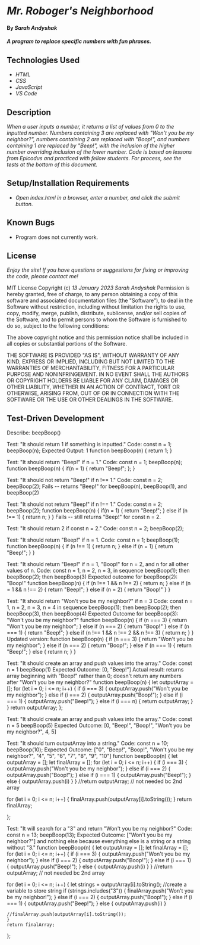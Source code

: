 # _Mr. Roboger's Neighborhood_

#### By _**Sarah Andyshak**_

#### _A program to replace specific numbers with fun phrases._

## Technologies Used

* _HTML_
* _CSS_
* _JavaScript_
* _VS Code_

## Description

_When a user inputs a number, it returns a list of values from 0 to the inputted number. Numbers containing 3 are replaced with "Won't you be my neighbor?", numbers containing 2 are replaced with  "Boop!", and numbers containing 1 are replaced by "Beep!", with the inclusion of the higher number overriding inclusion of the lower number. Code is based on lessons from Epicodus and practiced with fellow students. For process, see the tests at the bottom of this document._

## Setup/Installation Requirements

* _Open index.html in a browser, enter a number, and click the submit button._

## Known Bugs

* Program does not currently work.

## License

_Enjoy the site! If you have questions or suggestions for fixing or improving the code, please contact me!_

MIT License
Copyright (c) _13 January 2023_ _Sarah Andyshak_
Permission is hereby granted, free of charge, to any person obtaining a copy
of this software and associated documentation files (the "Software"), to deal
in the Software without restriction, including without limitation the rights
to use, copy, modify, merge, publish, distribute, sublicense, and/or sell
copies of the Software, and to permit persons to whom the Software is
furnished to do so, subject to the following conditions:

The above copyright notice and this permission notice shall be included in all
copies or substantial portions of the Software.

THE SOFTWARE IS PROVIDED "AS IS", WITHOUT WARRANTY OF ANY KIND, EXPRESS OR
IMPLIED, INCLUDING BUT NOT LIMITED TO THE WARRANTIES OF MERCHANTABILITY,
FITNESS FOR A PARTICULAR PURPOSE AND NONINFRINGEMENT. IN NO EVENT SHALL THE
AUTHORS OR COPYRIGHT HOLDERS BE LIABLE FOR ANY CLAIM, DAMAGES OR OTHER
LIABILITY, WHETHER IN AN ACTION OF CONTRACT, TORT OR OTHERWISE, ARISING FROM,
OUT OF OR IN CONNECTION WITH THE SOFTWARE OR THE USE OR OTHER DEALINGS IN THE
SOFTWARE.

## Test-Driven Development
Describe: beepBoop()

Test: "It should return 1 if something is inputted."
Code: 
const n = 1;
beepBoop(n);
Expected Output: 1
function beepBoop(n) {
  return 1;
}

Test: "It should return "Beep!" if n = 1."
Code:
const n = 1;
beepBoop(n);
function beepBoop(n) {
  if(n = 1) {
    return "Beep!";
  };
}

Test: "It should not return "Beep!" if n !== 1."
Code:
const n = 2;
beepBoop(2);
Fails -- returns "Beep!" for beepBoop(n), beepBoop(1), and beepBoop(2)

Test: "It should not return "Beep!" if n !== 1."
Code: 
const n = 2;
beepBoop(2);
function beepBoop(n) {
  if(n = 1) {
    return "Beep!";
  } else if (n !== 1) {
    return n;
  }
}
Fails -- still returns "Beep!" for const n = 2.

Test: "It should return 2 if const n = 2."
Code: 
const n = 2;
beepBoop(2);

Test: "It should return "Beep!" if n = 1.
Code: 
const n = 1; 
beepBoop(1);
function beepBoop(n) {
  if (n !== 1) {
    return n;
  } else if (n = 1) {
    return "Beep!";
  }
}

Test: "It should return "Beep!" if n = 1, "Boop!" for n = 2, and n for all other values of n.
Code:
const n = 1, n = 2, n = 3, in sequence
beepBoop(1); then beepBoop(2); then beepBoop(3)
Expected outcome for beepBoop(2): "Boop!"
function beepBoop(n) {
  if (n !== 1 && n !== 2) {
    return n;
  } else if (n = 1 && n !== 2) {
    return "Beep!";
  } else if (n = 2) {
    return "Boop!"
  }
}

Test: "It should return "Won't you be my neighbor?" if n = 3
Code:
const n = 1, n = 2, n = 3, n = 4 in sequence
beepBoop(1); then beepBoop(2); then beepBoop(3), then beepBoop(4)
Expected Outcome for beepBoop(3): "Won't you be my neighbor?"
function beepBoop(n) {
  if (n === 3) {
    return "Won't you be my neighbor";
  } else if (n === 2) {
    return "Boop!"
  } else if (n === 1) {
    return "Beep!";
  } else if (n !== 1 && n !== 2 && n !== 3) {
    return n;
  }
}
Updated version:
function beepBoop(n) {
  if (n === 3) {
    return "Won't you be my neighbor";
  } else if (n === 2) {
    return "Boop!";
  } else if (n === 1) {
    return "Beep!";
  } else {
    return n;
  }
}

Test: "It should create an array and push values into the array."
Code:
const n = 1
beepBoop(1)
Expected Outcome: [0, "Beep!"] 
Actual result: returns array beginning with "Beep!" rather than 0; doesn't return any numbers after "Won't you be my neighbor?"
function beepBoop(n) {
  let outputArray = [];
  for (let i = 0; i <= n; i++) {
    if (i === 3) {
      outputArray.push("Won't you be my neighbor");
    } else if (i === 2) {
      outputArray.push("Boop!");
    } else if (i === 1) {
      outputArray.push("Beep!");
    } else if (i === n) {
      return outputArray;
    }
  }
  return outputArray;
};

Test: "It should create an array and push values into the array."
Code:
const n = 5
beepBoop(5)
Expected Outcome: [0, "Beep!", "Boop!", "Won't you be my neighbor?", 4, 5]

Test: "It should turn outputArray into a string."
Code: 
const n = 10;
beepBoop(10);
Expected Outcome: ["0", "Beep!", "Boop!", "Won't you be my neighbor?", "4", "5", "6", "7", "8", "9", "10"]
function beepBoop(n) {
  let outputArray = [];
  let finalArray = [];
  for (let i = 0; i <= n; i++) {
    if (i === 3) {
      outputArray.push("Won't you be my neighbor");
    } else if (i === 2) {
      outputArray.push("Boop!");
    } else if (i === 1) {
      outputArray.push("Beep!");
    } else { 
      outputArray.push(i)
    }
  }
  //return outputArray; // not needed bc 2nd array

  for (let i = 0; i <= n; i++) {
    finalArray.push(outputArray[i].toString());
    }
    return finalArray;

  };

Test: "It will search for a "3" and return "Won't you be my neighbor?"
Code:
const n = 13;
beepBoop(13);
Expected Outcome: ["Won't you be my neighbor?"] and nothing else because everything else is a string or a string without "3."
function beepBoop(n) {
  let outputArray = [];
  let finalArray = [];
  for (let i = 0; i <= n; i++) {
    if (i === 3) {
      outputArray.push("Won't you be my neighbor");
    } else if (i === 2) {
      outputArray.push("Boop!");
    } else if (i === 1) {
      outputArray.push("Beep!");
    } else { 
      outputArray.push(i)
    }
  }
  //return outputArray; // not needed bc 2nd array

  for (let i = 0; i <= n; i++) {
    let strings = outputArray[i].toString(); //create a variable to store string
    if (strings.includes("3")) {
      finalArray.push("Won't you be my neighbor!");
    } else if (i === 2) {
      outputArray.push("Boop!");
    } else if (i === 1) {
      outputArray.push("Beep!");
    } else { 
      outputArray.push(i)
    }

    //finalArray.push(outputArray[i].toString());
    }
    return finalArray;

  };